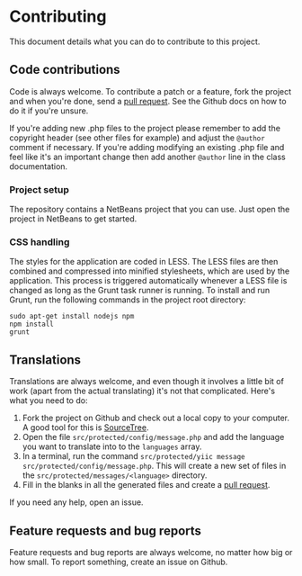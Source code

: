 # Contributing

This document details what you can do to contribute to this project.

## Code contributions

Code is always welcome. To contribute a patch or a feature, fork the project and when you're done, send a [pull request](https://help.github.com/articles/creating-a-pull-request). See the Github docs on how to do it if you're unsure.

If you're adding new .php files to the project please remember to add the copyright header (see other files for example) and adjust the `@author` comment if necessary. If you're adding modifying an existing .php file and feel like it's an important change then add another `@author` line in the class documentation.

### Project setup

The repository contains a NetBeans project that you can use. Just open the project in NetBeans to get started.

### CSS handling

The styles for the application are coded in LESS. The LESS files are then combined and compressed into minified stylesheets, which are used by the application. This process is triggered automatically whenever a LESS file is changed as long as the Grunt task runner is running. To install and run Grunt, run the following commands in the project root directory:

```
sudo apt-get install nodejs npm
npm install
grunt
```

## Translations

Translations are always welcome, and even though it involves a little bit of work (apart from the actual translating) it's not that complicated. Here's what you need to do:

1. Fork the project on Github and check out a local copy to your computer. A good tool for this is [SourceTree](http://www.sourcetreeapp.com/).
2. Open the file `src/protected/config/message.php` and add the language you want to translate into to the `languages` array.
3. In a terminal, run the command `src/protected/yiic message src/protected/config/message.php`. This will create a new set of files in the `src/protected/messages/<language>` directory.
4. Fill in the blanks in all the generated files and create a [pull request](https://help.github.com/articles/creating-a-pull-request).

If you need any help, open an issue.

## Feature requests and bug reports

Feature requests and bug reports are always welcome, no matter how big or how small. To report something, create an issue on Github.
